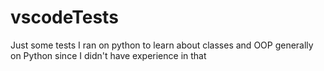 # vscodeTests
Just some tests I ran on python to learn about classes and OOP generally on Python since I didn't have experience in that
